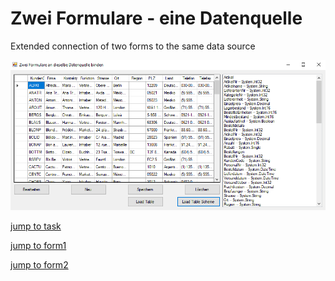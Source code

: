 

# Zwei Formulare - eine Datenquelle
Extended connection of two forms to the same data source

![Result screenshot](Screenshot%202021-12-20%20035306.png)

[jump to task](https://github.com/Computational-Design-Consulting/CSharp-Collection/blob/mainCDC/Solving%20Tasks/ZweiFormulareEineDatenQuelle/ZweiFormulareEineDatenQuelle/Aufgabe_ZweiFormulareAnDB.pdf)

[jump to form1](ZweiFormulareEineDatenQuelle/Form1.cs)

[jump to form2](ZweiFormulareEineDatenQuelle/Form2.cs)
